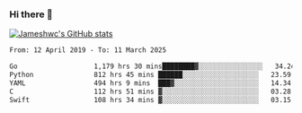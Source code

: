 ### Hi there 👋

[![Jameshwc's GitHub stats](https://github-readme-stats.vercel.app/api?username=jameshwc)](https://github.com/anuraghazra/github-readme-stats)

<!--START_SECTION:waka-->

```txt
From: 12 April 2019 - To: 11 March 2025

Go                   1,179 hrs 30 mins████████▓░░░░░░░░░░░░░░░░   34.24 %
Python               812 hrs 45 mins ██████░░░░░░░░░░░░░░░░░░░   23.59 %
YAML                 494 hrs 9 mins  ███▓░░░░░░░░░░░░░░░░░░░░░   14.34 %
C                    112 hrs 51 mins ▓░░░░░░░░░░░░░░░░░░░░░░░░   03.28 %
Swift                108 hrs 34 mins ▓░░░░░░░░░░░░░░░░░░░░░░░░   03.15 %
```

<!--END_SECTION:waka-->